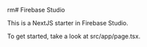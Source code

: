 rm# Firebase Studio

This is a NextJS starter in Firebase Studio.

To get started, take a look at src/app/page.tsx.
